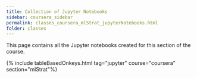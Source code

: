 ```yaml
---
title: Collection of Jupyter Notebooks
sidebar: coursera_sidebar
permalink: classes_coursera_mlStrat_jupyterNotebooks.html
folder: classes
---
```


This page contains all the Jupyter notebooks created for this section of the course.

{% include tableBasedOnkeys.html tag="jupyter" course="coursera" section="mlStrat"%}